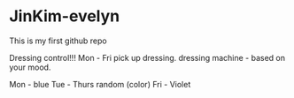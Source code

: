 # JinKim-evelyn
This is my first github repo

Dressing control!!! Mon - Fri pick up dressing. dressing machine - based on your mood.

Mon - blue
Tue - Thurs random (color)
Fri - Violet